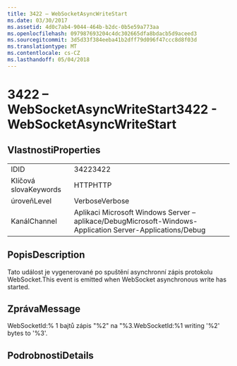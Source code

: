 ```yaml
---
title: 3422 – WebSocketAsyncWriteStart
ms.date: 03/30/2017
ms.assetid: 4d0c7ab4-9044-464b-b2dc-0b5e59a773aa
ms.openlocfilehash: 097987693204c4dc302665dfa8bdacb5d9aceed3
ms.sourcegitcommit: 3d5d33f384eeba41b2dff79d096f47ccc8d8f03d
ms.translationtype: MT
ms.contentlocale: cs-CZ
ms.lasthandoff: 05/04/2018
---
```

# <a name="3422---websocketasyncwritestart"></a><span data-ttu-id="7aaca-102">3422 – WebSocketAsyncWriteStart</span><span class="sxs-lookup"><span data-stu-id="7aaca-102">3422 - WebSocketAsyncWriteStart</span></span>
## <a name="properties"></a><span data-ttu-id="7aaca-103">Vlastnosti</span><span class="sxs-lookup"><span data-stu-id="7aaca-103">Properties</span></span>  
  
|||  
|-|-|  
|<span data-ttu-id="7aaca-104">ID</span><span class="sxs-lookup"><span data-stu-id="7aaca-104">ID</span></span>|<span data-ttu-id="7aaca-105">3422</span><span class="sxs-lookup"><span data-stu-id="7aaca-105">3422</span></span>|  
|<span data-ttu-id="7aaca-106">Klíčová slova</span><span class="sxs-lookup"><span data-stu-id="7aaca-106">Keywords</span></span>|<span data-ttu-id="7aaca-107">HTTP</span><span class="sxs-lookup"><span data-stu-id="7aaca-107">HTTP</span></span>|  
|<span data-ttu-id="7aaca-108">úroveň</span><span class="sxs-lookup"><span data-stu-id="7aaca-108">Level</span></span>|<span data-ttu-id="7aaca-109">Verbose</span><span class="sxs-lookup"><span data-stu-id="7aaca-109">Verbose</span></span>|  
|<span data-ttu-id="7aaca-110">Kanál</span><span class="sxs-lookup"><span data-stu-id="7aaca-110">Channel</span></span>|<span data-ttu-id="7aaca-111">Aplikaci Microsoft Windows Server – aplikace/Debug</span><span class="sxs-lookup"><span data-stu-id="7aaca-111">Microsoft-Windows-Application Server-Applications/Debug</span></span>|  
  
## <a name="description"></a><span data-ttu-id="7aaca-112">Popis</span><span class="sxs-lookup"><span data-stu-id="7aaca-112">Description</span></span>  
 <span data-ttu-id="7aaca-113">Tato událost je vygenerované po spuštění asynchronní zápis protokolu WebSocket.</span><span class="sxs-lookup"><span data-stu-id="7aaca-113">This event is emitted when WebSocket asynchronous write has started.</span></span>  
  
## <a name="message"></a><span data-ttu-id="7aaca-114">Zpráva</span><span class="sxs-lookup"><span data-stu-id="7aaca-114">Message</span></span>  
 <span data-ttu-id="7aaca-115">WebSocketId:% 1 bajtů zápis "%2" na "%3.</span><span class="sxs-lookup"><span data-stu-id="7aaca-115">WebSocketId:%1 writing '%2' bytes to '%3'.</span></span>  
  
## <a name="details"></a><span data-ttu-id="7aaca-116">Podrobnosti</span><span class="sxs-lookup"><span data-stu-id="7aaca-116">Details</span></span>
